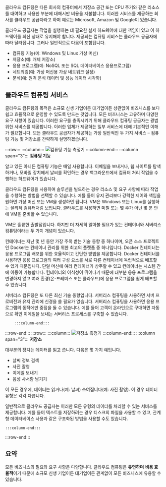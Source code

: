 클라우드 컴퓨팅은 다른 회사의 컴퓨터에서 저장소 공간 또는 CPU 주기와 같은 리소스를 대여하고 사용한 부분에 대해서만 비용을 지불합니다. 이러한 서비스를 제공하는 회사를 클라우드 공급자라고 하며 예로는 Microsoft, Amazon 및 Google이 있습니다.

클라우드 공급자는 작업을 실행하는 데 필요한 실제 하드웨어에 대한 책임이 있고 이 하드웨어를 최신 상태로 유지해야 합니다. 제공되는 컴퓨팅 서비스는 클라우드 공급자에 따라 달라집니다. 그러나 일반적으로 다음이 포함됩니다.

- 컴퓨팅 기능(예: Windows 및 Linux 가상 머신)
- 저장소(예: 개체 저장소)
- 응용 프로그램(예: NoSQL 또는 SQL 데이터베이스 응용프로그램)
- 네트워킹(예: 가상 머신용 가상 네트워크 설정)
- 분석(예: 원격 분석 데이터 및 성능 데이터 시각화)

## <a name="cloud-computing-services"></a>클라우드 컴퓨팅 서비스

클라우드 컴퓨팅의 목적은 소규모 신생 기업이든 대기업이든 상관없이 비즈니스를 보다 쉽고 효율적으로 운영할 수 있도록 만드는 것입니다. 모든 비즈니스는 고유하며 다양한 요구 사항이 있습니다. 이러한 요구를 충족시키기 위해 클라우드 컴퓨팅 공급자는 광범위한 서비스를 제공합니다.
이러한 업체가 제공하는 일부 서비스에 대해 기본적인 이해가 필요합니다. 모든 클라우드 공급자가 제공하는 가장 일반적인 두 가지 서비스 &ndash; 컴퓨팅 기능 및 저장소를 간략하게 설명하겠습니다.

:::row:::
    :::column:::
        ![컴퓨팅 기능 측정기](../media/2-compute-power.png)
    :::column-end:::
    :::column span="3"::: **컴퓨팅 기능**

알고 있든 아니든 컴퓨팅 기능은 매일 사용합니다. 이메일을 보내거나, 웹 사이트를 탐색하거나, 모바일 장치에서 날씨를 확인하는 경우 백그라운드에서 컴퓨터 처리 작업을 수행하는 하드웨어가 있습니다.

클라우드 컴퓨팅을 사용하여 솔루션을 빌드하는 경우 리소스 및 요구 사항에 따라 작업을 수행하는 방법을 선택할 수 있습니다. 예를 들어 유지 관리보다 강력한 제어와 책임을 원하면 가상 머신 또는 VM을 생성하면 됩니다. VM은 Windows 또는 Linux를 실행하는 물리적 컴퓨터처럼 보입니다. 클라우드를 사용하면 며칠 또는 몇 주가 아닌 몇 분 안에 VM을 준비할 수 있습니다.

VM은 훌륭한 출발점입니다. 하지만 더 자세히 알아볼 필요가 있는 컨테이너와 서버리스 컴퓨팅이라는 두 가지 개념이 있습니다.

컨테이너는 지난 몇 년 동안 가장 주목 받는 기술 동향 중 하나이며, 오픈 소스 프로젝트인 Docker는 컨테이너 관리를 위한 최고의 플랫폼 중 하나입니다. Docker 컨테이너는 응용 프로그램 배포를 위한 효율적이고 간단한 방법을 제공합니다. Docker 컨테이너를 사용하면 응용 프로그램의 여러 구성 요소를 서로 다른 컨테이너에 독립적으로 배포할 수 있기 때문입니다. 단일 머신에 여러 컨테이너가 상주할 수 있고 컨테이너는 시스템 간에 이동이 가능합니다. 컨테이너의 이식성이 뛰어나기 때문에 대부분 응용 프로그램을 변경하지 않고 여러 환경(온-프레미스 또는 클라우드)에 응용 프로그램을 쉽게 배포할 수 있습니다.

서버리스 컴퓨팅은 또 다른 최신 기술 동향입니다. 서버리스 컴퓨팅을 사용하면 서버 프로비전과 유지 관리에 신경을 쓸 필요가 없습니다. 서버리스 컴퓨팅을 사용하면 응용 프로그램의 동작에만 중점을 둘 수 있습니다. 예를 들어 고객이 온라인으로 구매하면 자동으로 확인 이메일을 보내는 서버리스 프로세스를 구축할 수 있습니다.

        :::column-end:::
:::row-end:::
 :::row:::
    :::column:::
        ![저장소 측정기](../media/2-storage.png)
    :::column-end:::
    :::column span="3"::: **저장소**

대부분의 장치는 데이터를 읽고 씁니다. 다음은 몇 가지 예입니다.

- 날씨 정보 검색
- 사진 촬영
- 이메일 보내기
- 음성 사서함 남기기

이 모든 경우에, 데이터는 읽거나(예: 날씨) 쓰여집니다(예: 사진 촬영). 이 경우 데이터 유형은 각각 다릅니다.

일반적으로 클라우드 공급자는 이러한 모든 유형의 데이터를 처리할 수 있는 서비스를 제공합니다. 예를 들어 텍스트를 저장하려는 경우 디스크의 파일을 사용할 수 있고, 관계형 데이터베이스 사용과 같은 구조화된 방법을 사용할 수도 있습니다.

    :::column-end:::
:::row-end:::

## <a name="summary"></a>요약

모든 비즈니스의 필요와 요구 사항은 다양합니다. 클라우드 컴퓨팅은 **유연하며** **비용 효율적**이기 때문에 소규모 신생 기업이든 대기업이든 관계없이 모든 비즈니스에 유용할 수 있습니다.